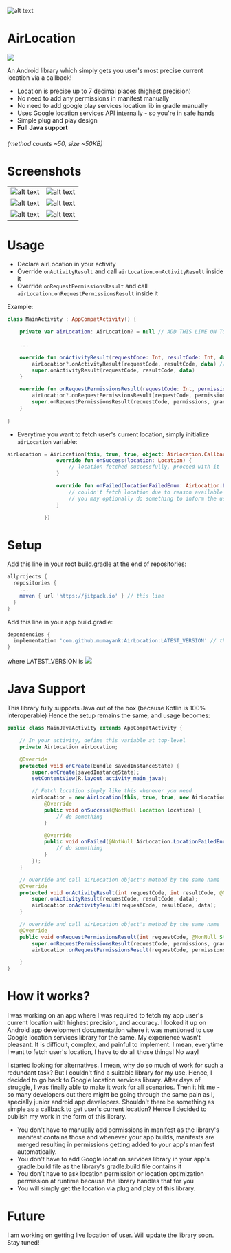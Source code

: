 ![alt text](https://github.com/mumayank/AirLocation/blob/master/image.png "Logo")

# AirLocation
[![](https://jitpack.io/v/mumayank/AirLocation.svg)](https://jitpack.io/#mumayank/AirLocation)

An Android library which simply gets you user's most precise current location via a callback!
+ Location is precise up to 7 decimal places (highest precision)
+ No need to add any permissions in manifest manually
+ No need to add google play services location lib in gradle manually
+ Uses Google location services API internally - so you're in safe hands
+ Simple plug and play design
+ **Full Java support**

###### (method counts ~50, size ~50KB)

# Screenshots

|   |  |
| ------------- | ------------- |
| ![alt text](https://github.com/mumayank/AirLocation/blob/master/s1.png "Logo")  | ![alt text](https://github.com/mumayank/AirLocation/blob/master/s2.png "Logo")  |
| ![alt text](https://github.com/mumayank/AirLocation/blob/master/s3.png "Logo")  | ![alt text](https://github.com/mumayank/AirLocation/blob/master/s4.png "Logo")  |
| ![alt text](https://github.com/mumayank/AirLocation/blob/master/s5.png "Logo")  | ![alt text](https://github.com/mumayank/AirLocation/blob/master/s6.png "Logo")  |

# Usage

+ Declare airLocation in your activity
+ Override `onActivityResult` and call `airLocation.onActivityResult` inside it
+ Override `onRequestPermissionsResult` and call `airLocation.onRequestPermissionsResult` inside it

Example:

```kotlin
class MainActivity : AppCompatActivity() {

    private var airLocation: AirLocation? = null // ADD THIS LINE ON TOP
    
    ...
    
    override fun onActivityResult(requestCode: Int, resultCode: Int, data: Intent?) {
        airLocation?.onActivityResult(requestCode, resultCode, data) // ADD THIS LINE INSIDE onActivityResult
        super.onActivityResult(requestCode, resultCode, data)
    }

    override fun onRequestPermissionsResult(requestCode: Int, permissions: Array<out String>, grantResults: IntArray) {
        airLocation?.onRequestPermissionsResult(requestCode, permissions, grantResults) // ADD THIS LINE INSIDE onRequestPermissionResult
        super.onRequestPermissionsResult(requestCode, permissions, grantResults)
    }
    
}
```

+ Everytime you want to fetch user's current location, simply initialize `airLocation` variable:
```kotlin
airLocation = AirLocation(this, true, true, object: AirLocation.Callbacks {
                override fun onSuccess(location: Location) {
                    // location fetched successfully, proceed with it
                }

                override fun onFailed(locationFailedEnum: AirLocation.LocationFailedEnum) {
                    // couldn't fetch location due to reason available in locationFailedEnum
                    // you may optionally do something to inform the user, even though the reason may be obvious
                }

            })
```

# Setup

Add this line in your root build.gradle at the end of repositories:

```gradle
allprojects {
  repositories {
    ...
    maven { url 'https://jitpack.io' } // this line
  }
}
  ```
Add this line in your app build.gradle:
```gradle
dependencies {
  implementation 'com.github.mumayank:AirLocation:LATEST_VERSION' // this line
}
```
where LATEST_VERSION is [![](https://jitpack.io/v/mumayank/AirLocation.svg)](https://jitpack.io/#mumayank/AirLocation)

# Java Support
This library fully supports Java out of the box (because Kotlin is 100% interoperable)
Hence the setup remains the same, and usage becomes:
```java
public class MainJavaActivity extends AppCompatActivity {

    // In your activity, define this variable at top-level
    private AirLocation airLocation;

    @Override
    protected void onCreate(Bundle savedInstanceState) {
        super.onCreate(savedInstanceState);
        setContentView(R.layout.activity_main_java);

        // Fetch location simply like this whenever you need
        airLocation = new AirLocation(this, true, true, new AirLocation.Callbacks() {
            @Override
            public void onSuccess(@NotNull Location location) {
                // do something
            }

            @Override
            public void onFailed(@NotNull AirLocation.LocationFailedEnum locationFailedEnum) {
                // do something
            }
        });
    }

    // override and call airLocation object's method by the same name
    @Override
    protected void onActivityResult(int requestCode, int resultCode, @Nullable Intent data) {
        super.onActivityResult(requestCode, resultCode, data);
        airLocation.onActivityResult(requestCode, resultCode, data);
    }

    // override and call airLocation object's method by the same name
    @Override
    public void onRequestPermissionsResult(int requestCode, @NonNull String[] permissions, @NonNull int[] grantResults) {
        super.onRequestPermissionsResult(requestCode, permissions, grantResults);
        airLocation.onRequestPermissionsResult(requestCode, permissions, grantResults);

    }
}
```

# How it works?

I was working on an app where I was required to fetch my app user's current location with highest precision, and accuracy.
I looked it up on Android app development documentation where it was mentioned to use Google location services library for the same. My experience wasn't pleasant. It is difficult, complex, and painful to implement. I mean, everytime I want to fetch user's location, I have to do all those things! No way!

I started looking for alternatives. I mean, why do so much of work for such a redundant task? But I couldn't find a suitable library for my use. Hence, I decided to go back to Google location services library. After days of struggle, I was finally able to make it work for all scenarios. Then it hit me - so many developers out there might be going through the same pain as I, specially junior android app developers. Shouldn't there be something as simple as a callback to get user's current location? Hence I decided to publish my work in the form of this library.

+ You don't have to manually add permissions in manifest as the library's manifest contains those and whenever your app builds, manifests are merged resulting in permissions getting added to your app's manifest automatically.
+ You don't have to add Google location services library in your app's gradle.build file as the library's gradle.build file contains it
+ You don't have to ask location permission or location optimization permission at runtime because the library handles that for you
+ You will simply get the location via plug and play of this library.

# Future

I am working on getting live location of user. Will update the library soon. Stay tuned!
